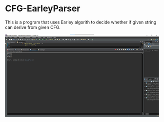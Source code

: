 # CFG-EarleyParser
 This is a program that uses Earley algorith to decide whether if given string can derive from given CFG.

![Screenshot1](https://github.com/skelcanine/CFG-EarleyParser/blob/main/docs/images/Picture1.png)